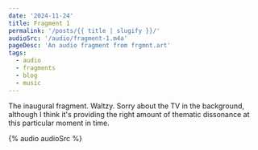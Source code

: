 ```yaml
---
date: '2024-11-24'
title: Fragment 1
permalink: '/posts/{{ title | slugify }}/'
audioSrc: '/audio/fragment-1.m4a'
pageDesc: 'An audio fragment from frgmnt.art'
tags:
  - audio
  - fragments
  - blog
  - music
---
```


The inaugural fragment. Waltzy. Sorry about the TV in the background, although I think it's providing the right amount of thematic
dissonance at this particular moment in time.

<!-- split -->

{% audio audioSrc %}
